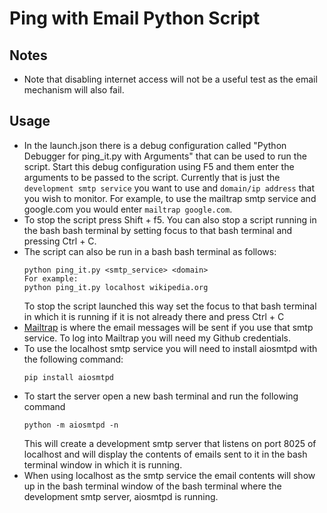 # Ping with Email Python Script

## Notes

- Note that disabling internet access will not be a useful test as the email mechanism will also fail.

## Usage

- In the launch.json there is a debug configuration called "Python Debugger for ping_it.py with Arguments" that can be used to run the script. Start this debug configuration using F5 and them enter the arguments to be passed to the script. Currently that is just the `development smtp service` you want to use and `domain/ip address` that you wish to monitor. For example, to use the mailtrap smtp service and google.com you would enter `mailtrap google.com`.
- To stop the script press Shift + f5. You can also stop a script running in the bash bash terminal by setting focus to that bash terminal and pressing Ctrl + C.
- The script can also be run in a bash bash terminal as follows:
    ```
    python ping_it.py <smtp_service> <domain> 
    For example:
    python ping_it.py localhost wikipedia.org
    ```
  To stop the script launched this way set the focus to that bash terminal in which it is running if it is not already there and press Ctrl + C
- [Mailtrap](https://mailtrap.io/inboxes/3085607/messages) is where the email messages will be sent if you use that smtp service. To log into Mailtrap you will need my Github credentials.
- To use the localhost smtp service you will need to install aiosmtpd with the following command:
    ```
    pip install aiosmtpd
    ```
- To start the server open a new bash terminal and run the following command
    ```
    python -m aiosmtpd -n
    ```
    This will create a development smtp server that listens on port 8025 of localhost and will display the contents of emails sent to it in the bash terminal window in which it is running.
- When using localhost as the smtp service the email contents will show up in the bash terminal window of the bash terminal where the development smtp server, aiosmtpd is running.